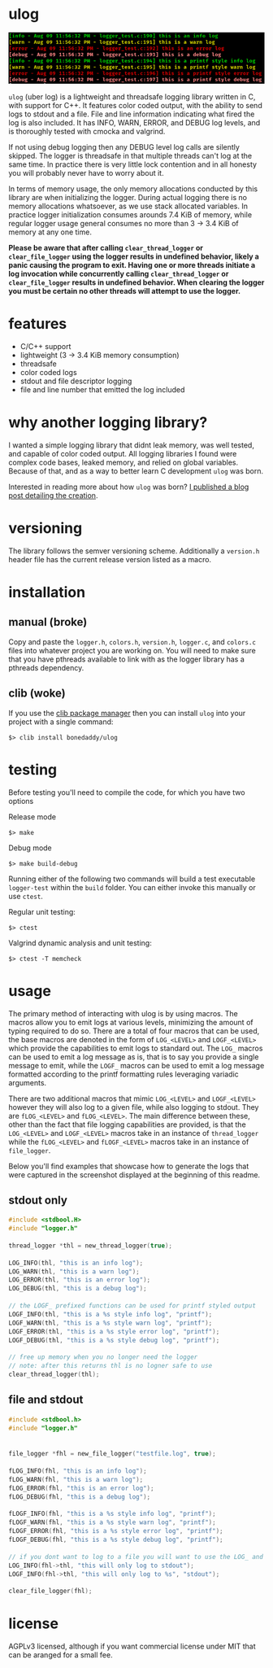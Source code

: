 # ulog

![](./example.png)

`ulog` (uber log) is a lightweight and threadsafe logging library written in C, with support for C++. It features color coded output, with the ability to send logs to stdout and a file. File and line information indicating what fired the log is also included. It has INFO, WARN, ERROR, and DEBUG log levels, and is thoroughly tested with cmocka and valgrind. 

If not using debug logging then any DEBUG level log calls are silently skipped. The logger is threadsafe in that multiple threads can't log at the same time. In practice there is very little lock contention and in all honesty you will probably never have to worry about it.

In terms of memory usage, the only memory allocations conducted by this library are when initializing the logger. During actual logging there is no memory allocations whatsoever, as we use stack allocated variables. In practice logger initialization consumes arounds 7.4 KiB of memory, while regular logger usage general consumes no more than 3 -> 3.4 KiB of memory at any one time.

**Please be aware that after calling `clear_thread_logger` or `clear_file_logger` using the logger results in undefined behavior, likely a panic causing the program to exit. Having one or more threads initiate a log invocation while concurrently calling `clear_thread_logger` or `clear_file_logger` results in undefined behavior. When clearing the logger you must be certain no other threads will attempt to use the logger.**

# features

* C/C++ support
* lightweight (3 -> 3.4 KiB memory consumption)
* threadsafe
* color coded logs
* stdout and file descriptor logging
* file and line number that emitted the log included

# why another logging library?

I wanted a simple logging library that didnt leak memory, was well tested, and capable of color coded output. All logging libraries I found were complex code bases, leaked memory, and relied on global variables. Because of that, and as a way to better learn C development `ulog` was born.

Interested in reading more about how `ulog` was born? [I published a blog post detailing the creation](https://bonedaddy.io/blog/misc/ulog_lightweight_threadsafe/).

# versioning

The library follows the semver versioning scheme. Additionally a `version.h` header file has the current release version listed as a macro.

# installation

## manual (broke)

Copy and paste the `logger.h`, `colors.h`, `version.h`, `logger.c`, and `colors.c` files into whatever project you are working on. You will need to make sure that you have pthreads available to link with as the logger library has a pthreads dependency.

## clib (woke)

If you use the [clib package manager](https://github.com/clibs/clib) then you can install `ulog` into your project with a single command:

```shell
$> clib install bonedaddy/ulog
```

# testing

Before testing you'll need to compile the code, for which you have two options

Release mode

```shell
$> make
```

Debug mode

```shell
$> make build-debug
```

Running either of the following two commands will build a test executable `logger-test` within the `build` folder. You can either invoke this manually or use `ctest`.

Regular unit testing:

```shell
$> ctest
```

Valgrind dynamic analysis and unit testing:

```shell
$> ctest -T memcheck
```

# usage

The primary method of interacting with ulog is by using macros. The macros allow you to emit logs at various levels, minimizing the amount of typing required to do so. There are a total of four macros that can be used, the base macros are denoted in the form of `LOG_<LEVEL>` and `LOGF_<LEVEL>` which provide the capabilities to emit logs to standard out. The `LOG_` macros can be used to emit a log message as is, that is to say you provide a single message to emit, while the `LOGF_` macros can be used to emit a log message formatted according to the printf formatting rules leveraging variadic arguments. 

There are two additional macros that mimic `LOG_<LEVEL>` and `LOGF_<LEVEL>` however they will also log to a given file, while also logging to stdout. They are `fLOG_<LEVEL>` and `fLOG_<LEVEL>`. The main difference between these, other than the fact that file logging capabilities are provided, is that the `LOG_<LEVEL>` and `LOGF_<LEVEL>` macros take in an instance of `thread_logger` while the `fLOG_<LEVEL>` and `fLOGF_<LEVEL>` macros take in an instance of `file_logger`.

Below you'll find examples that showcase how to generate the logs that were captured in the screenshot displayed at the beginning of this readme.

## stdout only

```C
#include <stdbool.H>
#include "logger.h"

thread_logger *thl = new_thread_logger(true);

LOG_INFO(thl, "this is an info log");
LOG_WARN(thl, "this is a warn log");
LOG_ERROR(thl, "this is an error log");
LOG_DEBUG(thl, "this is a debug log");

// the LOGF_ prefixed functions can be used for printf styled output
LOGF_INFO(thl, "this is a %s style info log", "printf");
LOGF_WARN(thl, "this is a %s style warn log", "printf");
LOGF_ERROR(thl, "this is a %s style error log", "printf");
LOGF_DEBUG(thl, "this is a %s style debug log", "printf");

// free up memory when you no longer need the logger
// note: after this returns thl is no logner safe to use
clear_thread_logger(thl);
```

## file and stdout

```C
#include <stdbool.h>
#include "logger.h"


file_logger *fhl = new_file_logger("testfile.log", true);

fLOG_INFO(fhl, "this is an info log");
fLOG_WARN(fhl, "this is a warn log");
fLOG_ERROR(fhl, "this is an error log");
fLOG_DEBUG(fhl, "this is a debug log");

fLOGF_INFO(fhl, "this is a %s style info log", "printf");
fLOGF_WARN(fhl, "this is a %s style warn log", "printf");
fLOGF_ERROR(fhl, "this is a %s style error log", "printf");
fLOGF_DEBUG(fhl, "this is a %s style debug log", "printf");

// if you dont want to log to a file you will want to use the LOG_ and LOGF_ macros
LOG_INFO(fhl->thl, "this will only log to stdout");
LOGF_INFO(fhl->thl, "this will only log to %s", "stdout");

clear_file_logger(fhl);
```

# license

AGPLv3 licensed, although if you want commercial license under MIT that can be aranged for a small fee.